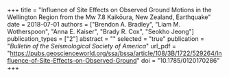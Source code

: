 +++
title = "Influence of Site Effects on Observed Ground Motions in the Wellington Region from the Mw 7.8 Kaikōura, New Zealand, Earthquake"
date = 2018-07-01
authors = ["Brendon A. Bradley", "Liam M. Wotherspoon", "Anna E. Kaiser", "Brady R. Cox", "Seokho Jeong"]
publication_types = ["2"]
abstract = ""
selected = "true"
publication = "*Bulletin of the Seismological Society of America*"
url_pdf = "https://pubs.geoscienceworld.org/ssa/bssa/article/108/3B/1722/529264/Influence-of-Site-Effects-on-Observed-Ground"
doi = "10.1785/0120170286"
+++

